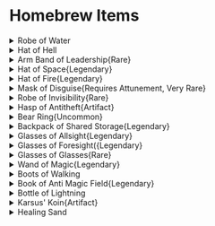 # Homebrew Items

<details><summary>Robe of Water</summary>
<p>
 
| Description |
| --- |
| The robe looks like the ocean waves are alive rollong on it, this robe allows the wearer to breathe underwater and gain swimming speed equal to their movement speed until the robe is taken off. This robe is invisible while underwater. |

</p>
</details>

<details><summary>Hat of Hell</summary>
<p>
 
| Description |
| --- |
| Once put on this magical hat screams louder and louder telepathically to the wearer "Fire! Fire!! Fire!!!" until the wearer uses the hat's ability to cast Fireball(4) or Fire Wall(2), after which the hat will continue the whispers until all the charges are expended. The hat regains 1d6+1 charges every 3 days. After 2 consecutive days wearing the hat, the wearer takes 2d6+1 Psychic damage. |

</p>
</details>

<details><summary>Arm Band of Leadership{Rare}</summary>
<p>
 
| Description |
| --- |
| This band can only be worn by Monks, Orcs, Dwarves and Warlocks. This band grants the effects of War Cry to the owner and up to 8 other willing creatures within 50ft. If the band is torn or burned it is destroyed and loses the effect. It cannot be destroyed in any other way, however it can be taken or moved by a spell or any other means |

</p>
</details>

<details><summary>Hat of  Space{Legendary}</summary>
<p>
 
| Description |
| --- |
| This wizards hat seems to have stars and planets moving on it, the hat allows the wearer to use can Action to Plane Shift, Only to the Astral Plane and in a different location(chosen by the GM) in the Astral Plane, also the hat can only use the ability once per 10 minutes, using it again while in the Astral Plane will put the wearer back where they were, using it while already in the Astral Plane without having shifted there will cause the wearer to teleport to another random location within the plane |

</p>
</details>

<details><summary>Hat of Fire{Legendary}</summary>
<p>
 
| Description |
| --- |
| This hat seems to wisp as if it was made of fire, it is bright red and the hue seems to shift like the breathing of a fire.While wearing this hat you get 1d4+1 Fireball spells. They recharge everyday at dawn, each separate casting is level 3 or if you use all the charges the one Firbeall is casted at level 9.After two consecutive days of wearing the hat, take 1d6+2 psychic damage. |

</p>
</details>

<details><summary>Mask of Disguise{Requires Attunement, Very Rare}</summary>
<p>
 
| Description |
| --- |
| While wearing this mask, you can use an action to cast the Disguise Self spell from it at will. The spell ends if the mask is removed. |

</p>
</details>

<details><summary>Robe of Invisibility{Rare}</summary>
<p>
 
| Description |
| --- |
| This robe allows the wearer to cast the Invisibility spell however the duration is until the robe takes damage or is taken off. |

</p>
</details>

<details><summary>Hasp of Antitheft{Artifact}</summary>
<p>
 
| Description |
| --- |
| This small metal looking padlock seems to be able to clasp around any sort of door handle, once locked the item magically phases into the door and the owner of the lock feels a key pop into their hand, once the lock phases into the door, the handle disappears, once the key is placed close enough (about 4 inches) to the door the lock phases back out of the door and is ready to be unlocked. Any stone wall that is not attached that has no handle gains one when this lock is put on, any door magically locked this way is immune to magic and has a DC 30 Strength in order to be forced open. |

</p>
</details>

<details><summary>Bear Ring{Uncommon}</summary>
<p>
 
| Description |
| --- |
| This silver ring has a bear head roaring carved into it. This ring allows the wearer to use an Action and cast the Polymorph spell from the ring, the duration lasts until the ring is taken off or dispelled by the user. However the spell only allows the wearer to transform into a bear(any kind). |

</p>
</details>

<details><summary>Backpack of Shared Storage{Legendary}</summary>
<p>
 
| Description |
| --- |
| This backpack shares the uses of a bag of holding with the following alteration: The backpack bears a patch somewhere on its form. Any backpack of shared storage with the same patch accesses the same extra-dimensional space, and therefore items can be shared through the bag. However, creatures cannot be transported through the bags. This extra-dimensional space can be accessed on any plane of existence.
You can replace the patch on the backpack of shared storage with another patch to gain access to another extra-dimensional space. Placing more than one patch on the backpack of shared storage causes the bag, and all items in both extra-dimensional spaces, to be instantly destroyed. One can only regain any one item from the destruction by means of a Wish spell.*  -Thanks to "MagmaCake" on Reddit |

</p>
</details>

<details><summary>Glasses of Allsight{Legendary}</summary>
<p>
 
| Description |
| --- |
| The wearer of these glasses gains the ability to see clearly in any circumstance, through the Ethereal Plane, and through any object out to 60 feet, these glasses also allow the wearer to read any language. However after 5 consecutive days of wearing the glasses, the wearer gains 2 levels of Exhaustion and takes 1d4+2 Psychic damage. |

</p>
</details>

<details><summary>Glasses of Foresight({Legendary}</summary>
<p>
 
| Description |
| --- |
| The wearer of these glasses can see into the vulnerabilities of it's enemies, the wearer gains Advantage on all Attack rolls within 10 feet of an enemy |

</p>
</details>

<details><summary>Glasses of Glasses{Rare}</summary>
<p>
 
| Description |
| --- |
| The wearer of these glasses has their special sight increased by 80 feet, or adds Darkvision if you have none out to 60ft |

</p>
</details>

<details><summary>Wand of Magic{Legendary}</summary>
<p>
 
| Description |
| --- |
| This magic wand contains 1d3+1 spells when found, chosen by the GM, the wand can hold up to 1d10-1 levels of spells, the caster may cast the spells into the wand, the spell has no other effect than going into the wand. The wand regains its charges every 3 days. When the last spell is used, roll a d20 if the result is a 1 the wand disintegrates into nothing. Any materials used to cast spells into the wand are taken by the wand. |

</p>
</details>

<details><summary>Boots of Walking</summary>
<p>
 
| Description |
| --- |
| The wearer of these boots is unaffected by difficult terrain, inclines, declines.(up and down to 89 degrees) meaning you can't walk a perfectly vertical incline |

</p>
</details>

<details><summary>Book of Anti Magic Field{Legendary}</summary>
<p>
 
| Description |
| --- |
| When the owner of this book uses its affect, the book falls to the ground and opens up, the pages fly out of the book and land on the ground in a ring 100 feet in diameter, the pages then disintegrate into the ground and are unseen, the owner sees a magic yellow ring on the ground where the papers were, only the owner can see this ring. The ring is actually a sphere 100 feet in diameter. Inside the sphere all magic is null and void. |

</p>
</details>

<details><summary>Bottle of Lightning</summary>
<p>
 
| Description |
| --- |
| This small glass container seems to have lightning inside constantly striking the edges of the botte within. This item can be thrown or opened away from the owner, once the lightning leaves the bottle it is gone and cannot be used again. The lightning bursts out toward the closest other creatures within a 30 foot diameter(if thrown) or a 60 foot line (if opened), casting Chain Lightning at 9th level. |

</p>
</details>

<details><summary>Karsus' Koin{Artifact}</summary>
<p>
 
| Description |
| --- |
| This small copper piece looks like a normal coin, however when the coin is flipped, the coin reads the flipper's mind and sees what they desire most, it gives them what they desire most(what happens is determined by the GM), after which the coin disappears to a random Plane and location chosen by the GM. |

</p>
</details>

<details><summary>Healing Sand</summary>
<p>
 
| Description |
| --- |
| Sand that heals you 4d6 when submerged in it, can be found in the lands of Aiskyssa or sold in the markets, but very rare and light green in color and has a small glow about it. |

</p>
</details>
